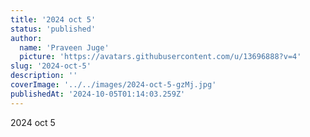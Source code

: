 ```yaml
---
title: '2024 oct 5'
status: 'published'
author:
  name: 'Praveen Juge'
  picture: 'https://avatars.githubusercontent.com/u/13696888?v=4'
slug: '2024-oct-5'
description: ''
coverImage: '../../images/2024-oct-5-gzMj.jpg'
publishedAt: '2024-10-05T01:14:03.259Z'
---
```


2024 oct 5